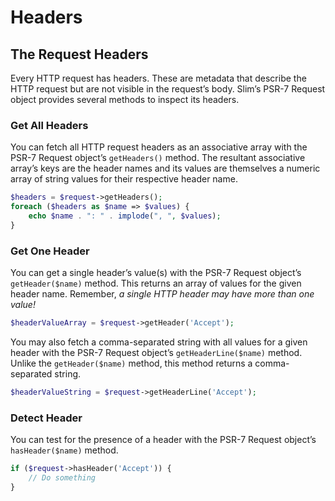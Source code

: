 # Headers

## The Request Headers

Every HTTP request has headers. These are metadata that describe the HTTP request but are not visible in the request’s body. Slim’s PSR-7 Request object provides several methods to inspect its headers.

### Get All Headers

You can fetch all HTTP request headers as an associative array with the PSR-7 Request object’s `getHeaders()` method. The resultant associative array’s keys are the header names and its values are themselves a numeric array of string values for their respective header name.

```php
$headers = $request->getHeaders();
foreach ($headers as $name => $values) {
    echo $name . ": " . implode(", ", $values);
}
```

### Get One Header

You can get a single header’s value(s) with the PSR-7 Request object’s `getHeader($name)` method. This returns an array of values for the given header name. Remember, *a single HTTP header may have more than one value!*

```php
$headerValueArray = $request->getHeader('Accept');
```

You may also fetch a comma-separated string with all values for a given header with the PSR-7 Request object’s `getHeaderLine($name)` method. Unlike the `getHeader($name)` method, this method returns a comma-separated string.

```php
$headerValueString = $request->getHeaderLine('Accept');
```

### Detect Header

You can test for the presence of a header with the PSR-7 Request object’s `hasHeader($name)` method.

```php
if ($request->hasHeader('Accept')) {
    // Do something
}
```

